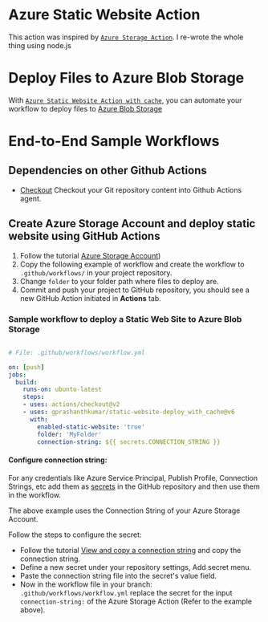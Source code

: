 # Azure Static Website Action

This action was inspired by  [`Azure Storage Action`](https://github.com/lauchacarro/Azure-Storage-Action). I re-wrote the whole thing using node.js

# Deploy Files to Azure Blob Storage

With [`Azure Static Website Action with cache`](https://github.com/gprashanthkumar/static-website-deploy_with_Cache), you can automate your workflow to deploy files to [Azure Blob Storage](https://azure.microsoft.com/en-us/services/storage/blobs/)


# End-to-End Sample Workflows

## Dependencies on other Github Actions

* [Checkout](https://github.com/actions/checkout) Checkout your Git repository content into Github Actions agent.
  
## Create Azure Storage Account and deploy static website using GitHub Actions
1. Follow the tutorial [Azure Storage Account](https://docs.microsoft.com/es-es/learn/modules/create-azure-storage-account/5-exercise-create-a-storage-account))
2. Copy the following example of workflow and create the workflow to `.github/workflows/` in your project repository.
3. Change `folder` to your folder path where files to deploy are.
4. Commit and push your project to GitHub repository, you should see a new GitHub Action initiated in **Actions** tab.


### Sample workflow to deploy a Static Web Site to Azure Blob Storage
```yaml

# File: .github/workflows/workflow.yml

on: [push]
jobs:
  build:
    runs-on: ubuntu-latest
    steps: 
    - uses: actions/checkout@v2
    - uses: gprashanthkumar/static-website-deploy_with_cache@v6
      with:
        enabled-static-website: 'true'
        folder: 'MyFolder'
        connection-string: ${{ secrets.CONNECTION_STRING }}

```

#### Configure connection string:

For any credentials like Azure Service Principal, Publish Profile, Connection Strings, etc add them as [secrets](https://developer.github.com/actions/managing-workflows/storing-secrets/) in the GitHub repository and then use them in the workflow.

The above example uses the Connection String of your Azure Storage Account.

Follow the steps to configure the secret:
  * Follow the tutorial [View and copy a connection string](https://docs.microsoft.com/en-us/azure/storage/common/storage-configure-connection-string#view-and-copy-a-connection-string) and copy the connection string.
  * Define a new secret under your repository settings, Add secret menu.
  * Paste the connection string file into the secret's value field.
  * Now in the workflow file in your branch: `.github/workflows/workflow.yml` replace the secret for the input `connection-string:` of the Azure Storage Action (Refer to the example above).
    
